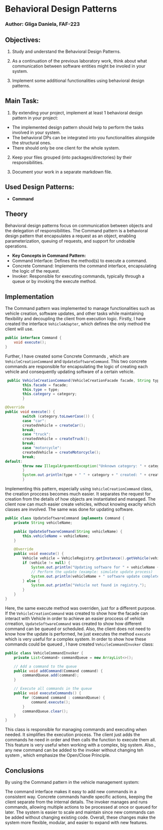 # Behavioral Design Patterns


### Author: Gliga Daniela, FAF-223


## Objectives:
1. Study and understand the Behavioral Design Patterns.

2. As a continuation of the previous laboratory work, think about what communication between software entities might be involed in your system.

3. Implement some additional functionalities using behavioral design patterns.


## Main Task:
1. By extending your project, implement at least 1 behavioral design pattern in your project:

- The implemented design pattern should help to perform the tasks involved in your system.
- The behavioral DPs can be integrated into you functionalities alongside the structural ones.
- There should only be one client for the whole system.

2. Keep your files grouped (into packages/directories) by their responsibilities.

3. Document your work in a separate markdown file.


## Used Design Patterns:
- **Command**


## Theory
Behavioral design patterns focus on communication between objects and the delegation of responsibilities.
The Command pattern is a behavioral design pattern that encapsulates a request as an object, enabling parameterization, queuing of requests, and support for undoable operations.
- **Key Concepts in Command Pattern:**
- Command Interface: Defines the method(s) to execute a command.
- Concrete Command: Implements the command interface, encapsulating the logic of the request.
- Invoker: Responsible for executing commands, typically through a queue or by invoking the execute method.

## Implementation
The Command pattern was implemented to manage functionalities such as vehicle creation, software updates, and other tasks while maintaining flexibility and decoupling the client from execution logic.
Firstly, I have created the interface `VehicleAdapter`, which defines the only method the client will use.
```java
public interface Command {
    void execute();
}
```
Further, I have created some Concrete Commands , which are `VehicleCreationCommand` and `UpdateSoftwareCommand`.
This two concrete commands are responsible for encapsulating the logic of creating each vehicle and consequently updating software of a certain vehicle.
```java
 public VehicleCreationCommand(VehicleCreationFacade facade, String type, String category) {
        this.facade = facade;
        this.type = type;
        this.category = category;
        }

@Override
public void execute() {
        switch (category.toLowerCase()) {
        case "car":
        createdVehicle = createCar();
        break;
        case "truck":
        createdVehicle = createTruck();
        break;
        case "motorcycle":
        createdVehicle = createMotorcycle();
        break;
default:
        throw new IllegalArgumentException("Unknown category: " + category);
        }
        System.out.println(type + " " + category + " created: " + createdVehicle);
        }
```     
Implementing this pattern, especially using `VehicleCreationCommand` class, the creation proccess becomes much easier.
It separates the request for creation from the details of how objects are instantiated and managed.
The client now can much easier create vehicles, without knowing exaclty which classes are involved.
The same was done for updating software.
```java
public class UpdateSoftwareCommand implements Command {
    private String vehicleName;

    public UpdateSoftwareCommand(String vehicleName) {
        this.vehicleName = vehicleName;
    }

    @Override
    public void execute() {
        Vehicle vehicle = VehicleRegistry.getInstance().getVehicle(vehicleName);
        if (vehicle != null) {
            System.out.println("Updating software for " + vehicleName + ".");
            // Perform the update (example: simulate update process)
            System.out.println(vehicleName + " software update complete.");
        } else {
            System.out.println("Vehicle not found in registry.");
        }
    }
}
```
Here, the same execute method was overriden, just for a different purpose.
If the `VehicleCreationCommand` was created to show how the facade can interact with Vehicle in order to achieve an easier proccess of vehicle crreation,
`UpdateSoftwareCommand` was created to show how different command can be queued or scheduled.
Also, the client does not need to know how the update is performed, he just executes the method `execute` which is very useful for a complex system.
In order to show how these commands could be queued , I have created `VehicleCommandInvoker` class:
```java
public class VehicleCommandInvoker {
    private List<Command> commandQueue = new ArrayList<>();

    // Add a command to the queue
    public void addCommand(Command command) {
        commandQueue.add(command);
    }

    // Execute all commands in the queue
    public void executeCommands() {
        for (Command command : commandQueue) {
            command.execute();
        }
        commandQueue.clear(); 
    }
}
```
This class is responsible for managing commands and executing when needed. It simplifies the execution process.
The client just adds the commands he need in order and then calls the function to execute them all.
This feature is very useful when working with a complex, big system. Also., any new command can be added to the invoker without changing teh system , which emphasize the Open/Close Principle.

## Conclusions

By using the Command pattern in the vehicle management system:

The command interface makes it easy to add new commands in a consistent way.
Concrete commands handle specific actions, keeping the client separate from the internal details.
The invoker manages and runs commands, allowing multiple actions to be processed at once or queued for later.
The system is easier to scale and maintain since new commands can be added without changing existing code.
Overall, these changes make the system more flexible, modular, and easier to expand with new features.